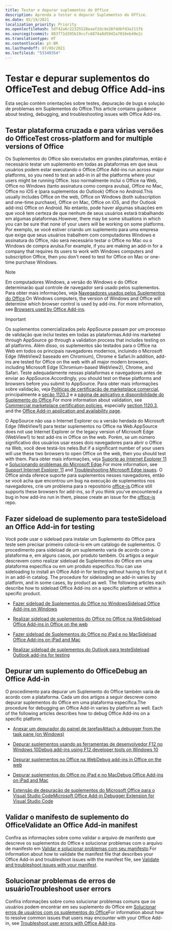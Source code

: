 ```yaml
---
title: Testar e depurar suplementos do Office
description: Aprenda a testar e depurar Suplementos do Office.
ms.date: 05/19/2021
localization_priority: Priority
ms.openlocfilehash: 5df42a6c22325528eaaf2dcde28fddbfd3a211fb
ms.sourcegitcommit: 883f71d395b19ccfc6874a0d5942a7016eb49e2c
ms.translationtype: HT
ms.contentlocale: pt-BR
ms.lasthandoff: 07/09/2021
ms.locfileid: "53349354"
---
```

# <a name="test-and-debug-office-add-ins"></a><span data-ttu-id="75374-103">Testar e depurar suplementos do Office</span><span class="sxs-lookup"><span data-stu-id="75374-103">Test and debug Office Add-ins</span></span>

<span data-ttu-id="75374-104">Esta seção contém orientações sobre testes, depuração de bugs e solução de problemas em Suplementos do Office.</span><span class="sxs-lookup"><span data-stu-id="75374-104">This article contains guidance about testing, debugging, and troubleshooting issues with Office Add-ins.</span></span>

## <a name="test-cross-platform-and-for-multiple-versions-of-office"></a><span data-ttu-id="75374-105">Testar plataforma cruzada e para várias versões do Office</span><span class="sxs-lookup"><span data-stu-id="75374-105">Test cross-platform and for multiple versions of Office</span></span>

<span data-ttu-id="75374-106">Os Suplementos do Office são executados em grandes plataformas, então é necessário testar um suplemento em todas as plataformas em que seus usuários podem estar executando o Office.</span><span class="sxs-lookup"><span data-stu-id="75374-106">Office Add-ins run across major platforms, so you need to test an add-in in all the platforms where your users might be running Office.</span></span> <span data-ttu-id="75374-107">Isso normalmente inclui o Office na Web, Office no Windows (tanto assinatura como compra avulsa), Office no Mac, Office no iOS e (para suplementos do Outlook) Office no Android.</span><span class="sxs-lookup"><span data-stu-id="75374-107">This usually includes Office on the web, Office on Windows (both subscription and one-time purchase), Office on Mac, Office on iOS, and (for Outlook add-ins) Office on Android.</span></span> <span data-ttu-id="75374-108">No entanto, pode haver algumas situações em que você tem certeza de que nenhum de seus usuários estará trabalhando em algumas plataformas.</span><span class="sxs-lookup"><span data-stu-id="75374-108">However, there may be some situations in which you can be sure that none of your users will be working on some platforms.</span></span> <span data-ttu-id="75374-109">Por exemplo, se você estiver criando um suplemento para uma empresa que exige que seus usuários trabalhem com computadores Windows e assinatura do Office, não será necessário testar o Office no Mac ou o Windows de compra avulsa.</span><span class="sxs-lookup"><span data-stu-id="75374-109">For example, if you are making an add-in for a company that requires its users to work with Windows computers and subscription Office, then you don't need to test for Office on Mac or one-time purchase Windows.</span></span>

> [!NOTE]
> <span data-ttu-id="75374-110">Em computadores Windows, a versão do Windows e do Office determinarão qual controle de navegador será usado pelos suplementos. Para obter mais informações, veja [Navegadores usados pelos Suplementos do Office](../concepts/browsers-used-by-office-web-add-ins.md).</span><span class="sxs-lookup"><span data-stu-id="75374-110">On Windows computers, the version of Windows and Office will determine which browser control is used by add-ins. For more information, see [Browsers used by Office Add-ins](../concepts/browsers-used-by-office-web-add-ins.md).</span></span>

> [!IMPORTANT]
> <span data-ttu-id="75374-111">Os suplementos comercializados pelo AppSource passam por um processo de validação que inclui testes em todas as plataformas.</span><span class="sxs-lookup"><span data-stu-id="75374-111">Add-ins marketed through AppSource go through a validation process that includes testing on all platforms.</span></span> <span data-ttu-id="75374-112">Além disso, os suplementos são testados para o Office na Web em todos os principais navegadores modernos, incluindo o Microsoft Edge (WebView2 baseado em Chromium), Chrome e Safari.</span><span class="sxs-lookup"><span data-stu-id="75374-112">In addition, add-ins are tested for Office on the web with all major modern browsers, including Microsoft Edge (Chromium-based WebView2), Chrome, and Safari.</span></span> <span data-ttu-id="75374-113">Teste adequadamente nessas plataformas e navegadores antes de enviar ao AppSource.</span><span class="sxs-lookup"><span data-stu-id="75374-113">Accordingly, you should test on these platforms and browsers before you submit to AppSource.</span></span> <span data-ttu-id="75374-114">Para obter mais informações sobre validação, veja [Políticas de certificação de marketplace comercial](/legal/marketplace/certification-policies), principalmente a [seção 1120.3](/legal/marketplace/certification-policies#11203-functionality) e a [página de aplicativo e disponibilidade do Suplemento do Office](../overview/office-add-in-availability.md).</span><span class="sxs-lookup"><span data-stu-id="75374-114">For more information about validation, see [Commercial marketplace certification policies](/legal/marketplace/certification-policies), especially [section 1120.3](/legal/marketplace/certification-policies#11203-functionality), and the [Office Add-in application and availability page](../overview/office-add-in-availability.md).</span></span>
>
> <span data-ttu-id="75374-115">O AppSource não usa o Internet Explorer ou a versão herdada do Microsoft Edge (WebView1) para testar suplementos no Office na Web.</span><span class="sxs-lookup"><span data-stu-id="75374-115">AppSource does not use Internet Explorer or the legacy version of Microsoft Edge (WebView1) to test add-ins in Office on the web.</span></span> <span data-ttu-id="75374-116">Porém, se um número significativo dos usuários usar esses dois navegadores para abrir o Office na Web, você deve testá-los neles.</span><span class="sxs-lookup"><span data-stu-id="75374-116">But if a significant number of your users will use these two browsers to open Office on the web, then you should test with them.</span></span> <span data-ttu-id="75374-117">Para obter mais informações, veja [Suporte ao Internet Explorer 11](../develop/support-ie-11.md) e [Solucionando problemas do Microsoft Edge](../concepts/browsers-used-by-office-web-add-ins.md#troubleshooting-microsoft-edge-issues).</span><span class="sxs-lookup"><span data-stu-id="75374-117">For more information, see [Support Internet Explorer 11](../develop/support-ie-11.md) and [Troubleshooting Microsoft Edge issues](../concepts/browsers-used-by-office-web-add-ins.md#troubleshooting-microsoft-edge-issues).</span></span> <span data-ttu-id="75374-118">O Office ainda oferece suporte para suplementos nesses navegadores, então se você acha que encontrou um bug na execução de suplementos nos navegadores, crie um problema para o repositório [office-js](https://github.com/OfficeDev/office-js/issues/new/choose).</span><span class="sxs-lookup"><span data-stu-id="75374-118">Office still supports these browsers for add-ins, so if you think you've encountered a bug in how add-ins run in them, please create an issue for the [office-js](https://github.com/OfficeDev/office-js/issues/new/choose) repo.</span></span>

## <a name="sideload-an-office-add-in-for-testing"></a><span data-ttu-id="75374-119">Fazer sideload de suplemento para teste</span><span class="sxs-lookup"><span data-stu-id="75374-119">Sideload an Office Add-in for testing</span></span>

<span data-ttu-id="75374-p104">Você pode usar o sideload para instalar um Suplemento do Office para teste sem precisar primeiro colocá-lo em um catálogo de suplementos. O procedimento para sideload de um suplemento varia de acordo com a plataforma e, em alguns casos, por produto também. Os artigos a seguir descrevem como realizar sideload de Suplementos do Office em uma plataforma específica ou em um produto específico.</span><span class="sxs-lookup"><span data-stu-id="75374-p104">You can use sideloading to install an Office Add-in for testing without having to first put it in an add-in catalog. The procedure for sideloading an add-in varies by platform, and in some cases, by product as well. The following articles each describe how to sideload Office Add-ins on a specific platform or within a specific product.</span></span>

- [<span data-ttu-id="75374-123">Fazer sideload de Suplementos do Office no Windows</span><span class="sxs-lookup"><span data-stu-id="75374-123">Sideload Office Add-ins on Windows</span></span>](create-a-network-shared-folder-catalog-for-task-pane-and-content-add-ins.md)

- [<span data-ttu-id="75374-124">Realizar sideload de suplementos do Office no Office na Web</span><span class="sxs-lookup"><span data-stu-id="75374-124">Sideload Office Add-ins in Office on the web</span></span>](sideload-office-add-ins-for-testing.md)

- [<span data-ttu-id="75374-125">Fazer sideload de Suplementos do Office no iPad e no Mac</span><span class="sxs-lookup"><span data-stu-id="75374-125">Sideload Office Add-ins on iPad and Mac</span></span>](sideload-an-office-add-in-on-ipad-and-mac.md)

- [<span data-ttu-id="75374-126">Realizar sideload de suplementos do Outlook para teste</span><span class="sxs-lookup"><span data-stu-id="75374-126">Sideload Outlook add-ins for testing</span></span>](../outlook/sideload-outlook-add-ins-for-testing.md)

## <a name="debug-an-office-add-in"></a><span data-ttu-id="75374-127">Depurar um suplemento do Office</span><span class="sxs-lookup"><span data-stu-id="75374-127">Debug an Office Add-in</span></span>

<span data-ttu-id="75374-p105">O procedimento para depurar um Suplemento do Office também varia de acordo com a plataforma. Cada um dos artigos a seguir descreve como depurar suplementos do Office em uma plataforma específica.</span><span class="sxs-lookup"><span data-stu-id="75374-p105">The procedure for debugging an Office Add-in varies by platform as well. Each of the following articles describes how to debug Office Add-ins on a specific platform.</span></span>

- [<span data-ttu-id="75374-130">Anexar um depurador do painel de tarefas</span><span class="sxs-lookup"><span data-stu-id="75374-130">Attach a debugger from the task pane (on Windows)</span></span>](attach-debugger-from-task-pane.md)

- [<span data-ttu-id="75374-131">Depurar suplementos usando as ferramentas de desenvolvedor F12 no Windows 10</span><span class="sxs-lookup"><span data-stu-id="75374-131">Debug add-ins using F12 developer tools on Windows 10</span></span>](debug-add-ins-using-f12-developer-tools-on-windows-10.md)

- [<span data-ttu-id="75374-132">Depurar suplementos no Office na Web</span><span class="sxs-lookup"><span data-stu-id="75374-132">Debug add-ins in Office on the web</span></span>](debug-add-ins-in-office-online.md)

- [<span data-ttu-id="75374-133">Depurar suplementos do Office no iPad e no Mac</span><span class="sxs-lookup"><span data-stu-id="75374-133">Debug Office Add-ins on iPad and Mac</span></span>](debug-office-add-ins-on-ipad-and-mac.md)

- [<span data-ttu-id="75374-134">Extensão de depuração de suplementos do Microsoft Office para o Visual Studio Code</span><span class="sxs-lookup"><span data-stu-id="75374-134">Microsoft Office Add-in Debugger Extension for Visual Studio Code</span></span>](debug-with-vs-extension.md)

## <a name="validate-an-office-add-in-manifest"></a><span data-ttu-id="75374-135">Validar o manifesto de suplemento do Office</span><span class="sxs-lookup"><span data-stu-id="75374-135">Validate an Office Add-in manifest</span></span>

<span data-ttu-id="75374-136">Confira as informações sobre como validar o arquivo de manifesto que descreve os suplementos do Office e solucionar problemas com o arquivo de manifesto em [Validar e solucionar problemas com seu manifesto](troubleshoot-manifest.md).</span><span class="sxs-lookup"><span data-stu-id="75374-136">For information about how to validate the manifest file that describes your Office Add-in and troubleshoot issues with the manifest file, see [Validate and troubleshoot issues with your manifest](troubleshoot-manifest.md).</span></span>

## <a name="troubleshoot-user-errors"></a><span data-ttu-id="75374-137">Solucionar problemas de erros de usuário</span><span class="sxs-lookup"><span data-stu-id="75374-137">Troubleshoot user errors</span></span>

<span data-ttu-id="75374-138">Confira informações sobre como solucionar problemas comuns que os usuários podem encontrar em seu suplemento do Office em [Solucionar erros de usuários com os suplementos do Office](testing-and-troubleshooting.md)</span><span class="sxs-lookup"><span data-stu-id="75374-138">For information about how to resolve common issues that users may encounter with your Office Add-in, see [Troubleshoot user errors with Office Add-ins](testing-and-troubleshooting.md).</span></span>
